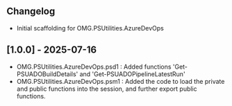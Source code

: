 ## Changelog
- Initial scaffolding for OMG.PSUtilities.AzureDevOps

## [1.0.0] - 2025-07-16
- OMG.PSUtilities.AzureDevOps.psd1 : Added functions 'Get-PSUADOBuildDetails' and 'Get-PSUADOPipelineLatestRun'
- OMG.PSUtilities.AzureDevOps.psm1 : Added the code to load the private and public functions into the session, and further export public functions.
